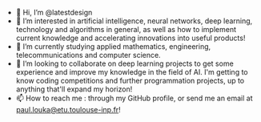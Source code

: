 - 👋 Hi, I’m @latestdesign
- 👀 I’m interested in artificial intelligence, neural networks, deep learning, technology and algorithms in general, as well as how to implement current knowledge and accelerating innovations into useful products!
- 🌱 I’m currently studying applied mathematics, engineering, telecommunications and computer science.
- 💞️ I’m looking to collaborate on deep learning projects to get some experience and improve my knowledge in the field of AI. I'm getting to know coding competitions and further programmation projects, up to anything that'll expand my horizon!
- 📫 How to reach me : through my GitHub profile, or send me an email at paul.louka@etu.toulouse-inp.fr!
